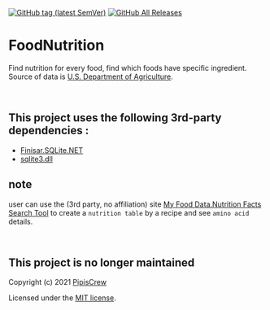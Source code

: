 [![GitHub tag (latest SemVer)](https://img.shields.io/github/tag/pipiscrew/FoodNutrition.svg)](https://github.com/pipiscrew/FoodNutrition/releases)
[![GitHub All Releases](https://img.shields.io/github/downloads/pipiscrew/FoodNutrition/total.svg)](https://github.com/pipiscrew/FoodNutrition/releases)


# FoodNutrition
Find nutrition for every food, find which foods have specific ingredient. Source of data is [U.S. Department of Agriculture](https://fdc.nal.usda.gov/).

&nbsp;
## This project uses the following 3rd-party dependencies :  
* [Finisar.SQLite.NET](http://adodotnetsqlite.sourceforge.net/)  
* [sqlite3.dll](https://www.sqlite.org/)  

## note
user can use the (3rd party, no affiliation) site [My Food Data.Nutrition Facts Search Tool](https://tools.myfooddata.com/nutrition-facts/) to create a `nutrition table` by a recipe and see `amino acid` details.


&nbsp;
## This project is no longer maintained
Copyright (c) 2021 [PipisCrew](http://pipiscrew.com)

Licensed under the [MIT license](http://www.opensource.org/licenses/mit-license.php).
